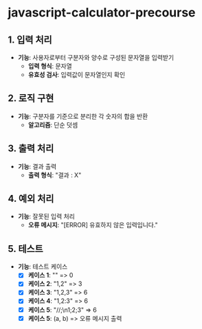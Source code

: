 # javascript-calculator-precourse

## 1. 입력 처리

- **기능**: 사용자로부터 구분자와 양수로 구성된 문자열을 입력받기
  - **입력 형식**: 문자열
  - **유효성 검사**: 입력값이 문자열인지 확인

## 2. 로직 구현

- **기능**: 구분자를 기준으로 분리한 각 숫자의 합을 반환
  - **알고리즘**: 단순 덧셈

## 3. 출력 처리

- **기능**: 결과 출력
  - **출력 형식**: "결과 : X"

## 4. 예외 처리

- **기능**: 잘못된 입력 처리
  - **오류 메시지**: "[ERROR] 유효하지 않은 입력입니다."

## 5. 테스트

- **기능**: 테스트 케이스
  - [x] **케이스 1**: "" => 0
  - [x] **케이스 2**: "1,2" => 3
  - [x] **케이스 3**: "1,2,3" => 6
  - [x] **케이스 4**: "1,2:3" => 6
  - [x] **케이스 5**: "//;\n1;2;3" => 6
  - [x] **케이스 5**: (a, b) => 오류 메시지 출력
